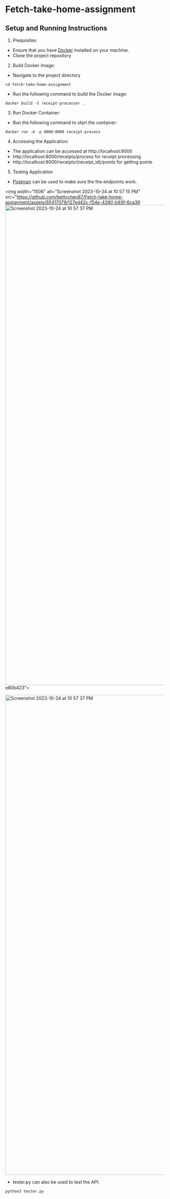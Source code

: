 # Fetch-take-home-assignment

## Setup and Running Instructions

1. Prequisites:
- Ensure that you have [Docker](https://www.docker.com/) installed on your machine.
- Clone the project repository

2. Build Docker Image:
- Navigate to the project directory
```
cd fetch-take-home-assignment
```
- Run the following command to build the Docker image:
```
docker build -t receipt-processor .
```
3. Run Docker Container:
- Run the following command to start the container:
```
docker run -d -p 8000:8000 receipt-process
```
4. Accessing the Application:
- The application can be accessed at http://localhost:8000
- http://localhost:8000/receipts/process for receipt processing
- http://localhost:8000/receipts/{receipt_id}/points for getting points

5. Testing Application
- [Postman](https://www.postman.com/) can be used to make sure the the endpoints work.

<img width="1506" alt="Screenshot 2023-10-24 at 10 57 15 PM" src="https://github.com/bettychen87/Fetch-take-home-assignment/assets/65417079/127ed42c-f54e-4390-b93f-6ca39<img width="1511" alt="Screenshot 2023-10-24 at 10 57 37 PM" src="https://github.com/bettychen87/Fetch-take-home-assignment/assets/65417079/61d627a1-9256-4e1b-bb43-ddd170181013">
e80b423">

<img width="1511" alt="Screenshot 2023-10-24 at 10 57 37 PM" src="https://github.com/bettychen87/Fetch-take-home-assignment/assets/65417079/a5c9567a-4361-40b1-bc48-b5c61ce4de64">

- tester.py can also be used to test the API.
```
python3 tester.py
```
